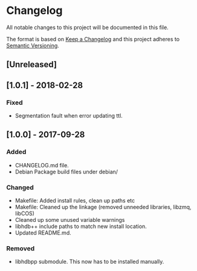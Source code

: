 # Changelog

All notable changes to this project will be documented in this file.

The format is based on [Keep a Changelog](http://keepachangelog.com/en/1.0.0/)
and this project adheres to [Semantic Versioning](http://semver.org/spec/v2.0.0.html).

## [Unreleased]

## [1.0.1] - 2018-02-28

### Fixed

* Segmentation fault when error updating ttl.

## [1.0.0] - 2017-09-28

### Added

* CHANGELOG.md file.
* Debian Package build files under debian/

### Changed

* Makefile: Added install rules, clean up paths etc
* Makefile: Cleaned up the linkage (removed unneeded libraries, libzmq, libCOS)
* Cleaned up some unused variable warnings
* libhdb++ include paths to match new install location.
* Updated README.md.

### Removed

* libhdbpp submodule. This now has to be installed manually.
